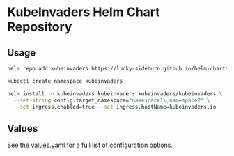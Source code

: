 # KubeInvaders Helm Chart Repository

## Usage

```bash
helm repo add kubeinvaders https://lucky-sideburn.github.io/helm-charts/

kubectl create namespace kubeinvaders

helm install -n kubeinvaders kubeinvaders kubeinvaders/kubeinvaders \
  --set-string config.target_namespace="namespace1\,namespace2" \
  --set ingress.enabled=true --set ingress.hostName=kubeinvaders.io
```

## Values

See the [values.yaml](./values.yaml) for a full list of configuration options.
